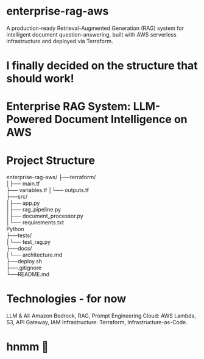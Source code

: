 # enterprise-rag-aws
A production-ready Retrieval-Augmented Generation (RAG) system for intelligent document question-answering, built with AWS serverless infrastructure and deployed via Terraform.
# I finally decided on the structure that should work!

# Enterprise RAG System: LLM-Powered Document Intelligence on AWS

# Project Structure

enterprise-rag-aws/ 
├──terraform/  
│├── main.tf                
├── variables.tf 
│└── outputs.tf            
├──src/        
│├── app.py               
│├── rag_pipeline.py        
│├── document_processor.py  
│└── requirements.txt      
Python  
├──tests/                    
│└── test_rag.py          
├──docs/                    
│└── architecture.md      
├──deploy.sh                 
├──.gitignore                
└──README.md                 

# Technologies - for now
LLM & AI: Amazon Bedrock, RAG, Prompt Engineering
Cloud: AWS Lambda, S3, API Gateway, IAM
Infrastructure: Terraform, Infrastructure-as-Code.
# hnmm 🤔
